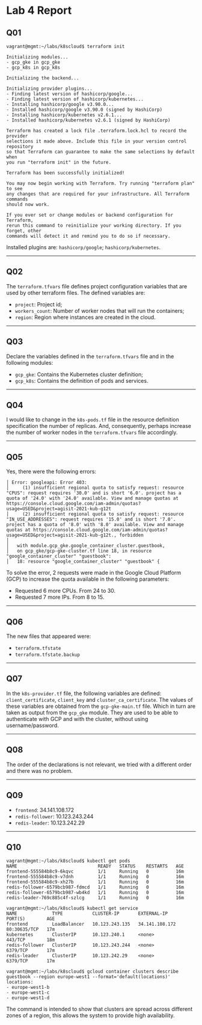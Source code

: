 # Lab 4 Report

## Q01

```
vagrant@mgmt:~/labs/k8scloud$ terraform init

Initializing modules...
- gcp_gke in gcp_gke
- gcp_k8s in gcp_k8s

Initializing the backend...

Initializing provider plugins...
- Finding latest version of hashicorp/google...
- Finding latest version of hashicorp/kubernetes...
- Installing hashicorp/google v3.90.0...
- Installed hashicorp/google v3.90.0 (signed by HashiCorp)
- Installing hashicorp/kubernetes v2.6.1...
- Installed hashicorp/kubernetes v2.6.1 (signed by HashiCorp)

Terraform has created a lock file .terraform.lock.hcl to record the provider
selections it made above. Include this file in your version control repository
so that Terraform can guarantee to make the same selections by default when
you run "terraform init" in the future.

Terraform has been successfully initialized!

You may now begin working with Terraform. Try running "terraform plan" to see
any changes that are required for your infrastructure. All Terraform commands
should now work.

If you ever set or change modules or backend configuration for Terraform,
rerun this command to reinitialize your working directory. If you forget, other
commands will detect it and remind you to do so if necessary.
```

Installed plugins are: `hashicorp/google`; `hashicorp/kubernetes`.

---

## Q02

The `terraform.tfvars` file defines project configuration variables that are used by other terraform files. The defined variables are:
- `project`: Project id;
- `workers_count`: Number of worker nodes that will run the containers;
- `region`: Region where instances are created in the cloud.

---

## Q03

Declare the variables defined in the `terraform.tfvars` file and in the following modules:
- `gcp_gke`: Contains the Kubernetes cluster definition;
- `gcp_k8s`: Contains the definition of pods and services.

---

## Q04

I would like to change in the `k8s-pods.tf` file in the resource definition specification the number of replicas. And, consequently, perhaps increase the number of worker nodes in the `terraform.tfvars` file accordingly.

---

## Q05

Yes, there were the following errors:

```
│ Error: googleapi: Error 403: 
│     (1) insufficient regional quota to satisfy request: resource "CPUS": request requires '30.0' and is short '6.0'. project has a quota of '24.0' with '24.0' available. View and manage quotas at https://console.cloud.google.com/iam-admin/quotas?usage=USED&project=agisit-2021-kub-g12t
│     (2) insufficient regional quota to satisfy request: resource "IN_USE_ADDRESSES": request requires '15.0' and is short '7.0'. project has a quota of '8.0' with '8.0' available. View and manage quotas at https://console.cloud.google.com/iam-admin/quotas?usage=USED&project=agisit-2021-kub-g12t., forbidden
│ 
│   with module.gcp_gke.google_container_cluster.guestbook,
│   on gcp_gke/gcp-gke-cluster.tf line 18, in resource "google_container_cluster" "guestbook":
│   18: resource "google_container_cluster" "guestbook" {
```

To solve the error, 2 requests were made in the Google Cloud Platform (GCP) to increase the quota available in the following parameters:
- Requested 6 more CPUs. From 24 to 30.
- Requested 7 more IPs. From 8 to 15.

---

## Q06

The new files that appeared were:
- `terraform.tfstate`
- `terraform.tfstate.backup`

---

## Q07

In the `k8s-provider.tf` file, the following variables are defined: `client_certificate`, `client_key` and `cluster_ca_certificate`. The values of these variables are obtained from the `gcp-gke-main.tf` file. Which in turn are taken as output from the `gcp_gke` module. They are used to be able to authenticate with GCP and with the cluster, without using username/password.

---

## Q08

The order of the declarations is not relevant, we tried with a different order and there was no problem.

---

## Q09

- `frontend`: 34.141.108.172
- `redis-follower`: 10.123.243.244	
- `redis-leader`: 10.123.242.29

---

## Q10

```
vagrant@mgmt:~/labs/k8scloud$ kubectl get pods
NAME                              READY   STATUS    RESTARTS   AGE
frontend-555584b8c9-6kqvc         1/1     Running   0          16m
frontend-555584b8c9-v7dnh         1/1     Running   0          16m
frontend-555584b8c9-xh27b         1/1     Running   0          16m
redis-follower-6579bcb987-fdmcd   1/1     Running   0          16m
redis-follower-6579bcb987-wb4kd   1/1     Running   0          16m
redis-leader-769c885c4f-szlcg     1/1     Running   0          16m
```

```
vagrant@mgmt:~/labs/k8scloud$ kubectl get service
NAME             TYPE           CLUSTER-IP       EXTERNAL-IP      PORT(S)        AGE
frontend         LoadBalancer   10.123.243.135   34.141.108.172   80:30635/TCP   17m
kubernetes       ClusterIP      10.123.240.1     <none>           443/TCP        18m
redis-follower   ClusterIP      10.123.243.244   <none>           6379/TCP       17m
redis-leader     ClusterIP      10.123.242.29    <none>           6379/TCP       17m
```

```
vagrant@mgmt:~/labs/k8scloud$ gcloud container clusters describe guestbook --region europe-west1 --format='default(locations)'
locations:
- europe-west1-b
- europe-west1-c
- europe-west1-d
```

The command is intended to show that clusters are spread across different zones of a region, this allows the system to provide high availability.
